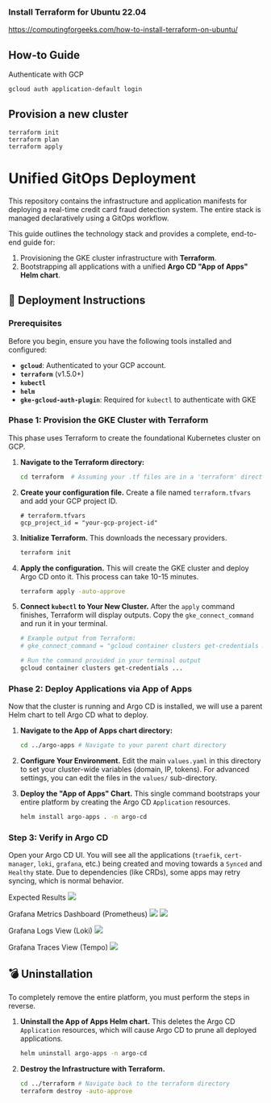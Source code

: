 ### Install Terraform for Ubuntu 22.04
https://computingforgeeks.com/how-to-install-terraform-on-ubuntu/

## How-to Guide
Authenticate with GCP
```shell
gcloud auth application-default login
```

## Provision a new cluster
```shell
terraform init
terraform plan
terraform apply
```

# Unified GitOps Deployment

This repository contains the infrastructure and application manifests for deploying a real-time credit card fraud detection system. The entire stack is managed declaratively using a GitOps workflow.

This guide outlines the technology stack and provides a complete, end-to-end guide for:

1. Provisioning the GKE cluster infrastructure with **Terraform**.
2. Bootstrapping all applications with a unified **Argo CD "App of Apps" Helm chart**.

## 🚀 Deployment Instructions

### Prerequisites

Before you begin, ensure you have the following tools installed and configured:

- **`gcloud`**: Authenticated to your GCP account.
- **`terraform`** (v1.5.0+)
- **`kubectl`**
- **`helm`**
- **`gke-gcloud-auth-plugin`**: Required for `kubectl` to authenticate with GKE

### Phase 1: Provision the GKE Cluster with Terraform

This phase uses Terraform to create the foundational Kubernetes cluster on GCP.

1. **Navigate to the Terraform directory:**

   ```bash
   cd terraform  # Assuming your .tf files are in a 'terraform' directory
   ```

2. **Create your configuration file.** Create a file named `terraform.tfvars` and add your GCP project ID.

   ```hcl
   # terraform.tfvars
   gcp_project_id = "your-gcp-project-id"
   ```

3. **Initialize Terraform.** This downloads the necessary providers.

   ```bash
   terraform init
   ```

4. **Apply the configuration.** This will create the GKE cluster and deploy Argo CD onto it. This process can take 10-15 minutes.

   ```bash
   terraform apply -auto-approve
   ```

5. **Connect `kubectl` to Your New Cluster.** After the `apply` command finishes, Terraform will display outputs. Copy the `gke_connect_command` and run it in your terminal.

   ```bash
   # Example output from Terraform:
   # gke_connect_command = "gcloud container clusters get-credentials my-gke-cluster --zone asia-southeast1-a --project your-gcp-project-id"

   # Run the command provided in your terminal output
   gcloud container clusters get-credentials ...
   ```

### Phase 2: Deploy Applications via App of Apps

Now that the cluster is running and Argo CD is installed, we will use a parent Helm chart to tell Argo CD what to deploy.

1. **Navigate to the App of Apps chart directory:**

   ```bash
   cd ../argo-apps # Navigate to your parent chart directory
   ```

2. **Configure Your Environment.** Edit the main `values.yaml` in this directory to set your cluster-wide variables (domain, IP, tokens). For advanced settings, you can edit the files in the `values/` sub-directory.
3. **Deploy the "App of Apps" Chart.** This single command bootstraps your entire platform by creating the Argo CD `Application` resources.

   ```bash
   helm install argo-apps . -n argo-cd
   ```

### Step 3: Verify in Argo CD

Open your Argo CD UI. You will see all the applications (`traefik`, `cert-manager`, `loki`, `grafana`, etc.) being created and moving towards a `Synced` and `Healthy` state. Due to dependencies (like CRDs), some apps may retry syncing, which is normal behavior.

Expected Results
![](./images/argocd.png)

Grafana Metrics Dashboard (Prometheus)
![](./images/cluster-metrics.png)
![](./images/app-metrics.png)

Grafana Logs View (Loki)
![](./images/logs.png)

Grafana Traces View (Tempo)
![](./images/traces.png)

## 💣 Uninstallation

To completely remove the entire platform, you must perform the steps in reverse.

1. **Uninstall the App of Apps Helm chart.** This deletes the Argo CD `Application` resources, which will cause Argo CD to prune all deployed applications.

   ```bash
   helm uninstall argo-apps -n argo-cd
   ```

2. **Destroy the Infrastructure with Terraform.**

   ```bash
   cd ../terraform # Navigate back to the terraform directory
   terraform destroy -auto-approve
   ```
